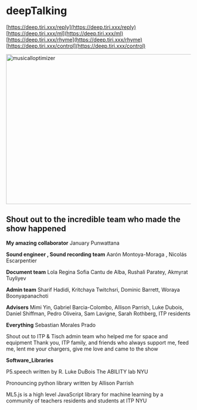 # deepTalking

  [https://deep.tiri.xxx/reply](https://deep.tiri.xxx/reply)
  [https://deep.tiri.xxx/ml](https://deep.tiri.xxx/ml)
  [https://deep.tiri.xxx/rhyme](https://deep.tiri.xxx/rhyme)
  [https://deep.tiri.xxx/control](https://deep.tiri.xxx/control)

<a href="http://xxx.tiri.xxx/wp-content/uploads/2018/04/musicalloptimizer.gif" rel="attachment wp-att-1122"><img src="http://xxx.tiri.xxx/wp-content/uploads/2018/04/musicalloptimizer.gif" alt="musicalloptimizer" width="762" height="408" class="aligncenter size-full wp-image-1122" /></a>


## Shout out to the incredible team who made the show happened 

**My amazing collaborator** 
January Punwattana

**Sound engineer , Sound recording team**
Aarón Montoya-Moraga , Nicolás Escarpentier 

**Document team** 
Lola Regina Sofia Cantu de Alba, Rushali Paratey, Akmyrat Tuyliyev

**Admin team**
Sharif Hadidi, Kritchaya Twitchsri, Dominic Barrett, Woraya Boonyapanachoti

**Advisers**
Mimi Yin, Gabriel Barcia-Colombo, Allison Parrish, Luke Dubois, Daniel Shiffman, Pedro Oliveira, Sam Lavigne, Sarah Rothberg, ITP residents

**Everything** 
Sebastian Morales Prado

Shout out to ITP & Tisch admin team who helped me for space and equipment
Thank you, ITP family, and friends who always support me, feed me, lent me your chargers, give me love and came to the show 

**Software_Libraries** 

P5.speech written by R. Luke DuBois The ABILITY lab NYU

Pronouncing python library written by Allison Parrish

ML5.js is a high level JavaScript library for machine learning by a community of teachers residents and students at ITP NYU
